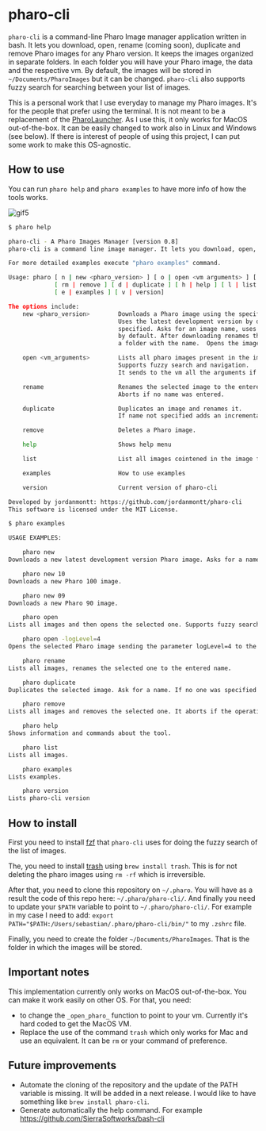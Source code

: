 # pharo-cli

`pharo-cli` is a command-line Pharo Image manager application written in bash. It lets you download, open, rename (coming soon), duplicate and remove Pharo images for any Pharo version. It keeps the images organized in separate folders. In each folder you will have your Pharo image, the data and the respective vm. By default, the images will be stored in `~/Documents/PharoImages` but it can be changed. `pharo-cli` also supports fuzzy search for searching between your list of images.

This is a personal work that I use everyday to manage my Pharo images. It's for the people that prefer using the terminal. It is not meant to be a replacement of the [PharoLauncher](https://github.com/pharo-project/pharo-launcher). As I use this, it only works for MacOS out-of-the-box. It can be easily changed to work also in Linux and Windows (see below). If there is interest of people of using this project, I can put some work to make this OS-agnostic.

## How to use

You can run `pharo help` and `pharo examples` to have more info of how the tools works.

![gif5](https://user-images.githubusercontent.com/33934979/226468018-d9387b97-4c0c-4997-a1e0-e0b417715c14.gif)

```bash
$ pharo help
```

```bash
pharo-cli - A Pharo Images Manager [version 0.8]
pharo-cli is a command line image manager. It lets you download, open, duplicate and remove pharo images from any version.

For more detailed examples execute "pharo examples" command.

Usage: pharo [ n | new <pharo_version> ] [ o | open <vm arguments> ] [ re | rename ]
             [ rm | remove ] [ d | duplicate ] [ h | help ] [ l | list ] 
             [ e | examples ] [ v | version]

The options include:
    new <pharo_version>        Downloads a Pharo image using the specified version.
                               Uses the latest development version by default if no version was
                               specified. Asks for an image name, uses the current date and hour
                               by default. After downloading renames the files and puts them into
                               a folder with the name.  Opens the image at the end.

    open <vm_arguments>        Lists all pharo images present in the images folder.
                               Supports fuzzy search and navigation.
                               It sends to the vm all the arguments if they were specified.

    rename                     Renames the selected image to the entered name.
                               Aborts if no name was entered.

    duplicate                  Duplicates an image and renames it.
                               If name not specified adds an incremental number at the end.

    remove                     Deletes a Pharo image.

    help                       Shows help menu

    list                       List all images cointened in the image folder

    examples                   How to use examples

    version                    Current version of pharo-cli

Developed by jordanmontt: https://github.com/jordanmontt/pharo-cli
This software is licensed under the MIT License.
```

```bash
$ pharo examples
```

```bash
USAGE EXAMPLES:

    pharo new
Downloads a new latest development version Pharo image. Asks for a name. If no name was specified uses the current date and time.

    pharo new 10
Downloads a new Pharo 100 image.

    pharo new 09
Downloads a new Pharo 90 image.

    pharo open
Lists all images and then opens the selected one. Supports fuzzy search.

    pharo open -logLevel=4 
Opens the selected Pharo image sending the parameter logLevel=4 to the vm.

    pharo rename
Lists all images, renames the selected one to the entered name.

    pharo duplicate
Duplicates the selected image. Ask for a name. If no one was specified adds an incremental number to the end.

    pharo remove
Lists all images and removes the selected one. It aborts if the operation was canceled.

    pharo help
Shows information and commands about the tool.

    pharo list
Lists all images.

    pharo examples
Lists examples.

    pharo version
Lists pharo-cli version
```

## How to install

First you need to install [fzf](https://github.com/junegunn/fzf) that `pharo-cli` uses for doing the fuzzy search of the list of images.

The, you need to install [trash](https://github.com/ali-rantakari/trash) using `brew install trash`. This is for not deleting the pharo images using `rm -rf` which is irreversible.

After that, you need to clone this repository on `~/.pharo`. You will have as a result the code of this repo here: `~/.pharo/pharo-cli/`. And finally you need to update your `$PATH` variable to point to `~/.pharo/pharo-cli/`. For example in my case I need to add: `export PATH="$PATH:/Users/sebastian/.pharo/pharo-cli/bin/"` to my `.zshrc` file.

Finally, you need to create the folder `~/Documents/PharoImages`. That is the folder in which the images will be stored.

## Important notes

This implementation currently only works on MacOS out-of-the-box. You can make it work easily on other OS. For that, you need:

- to change the `_open_pharo_` function to point to your vm. Currently it's hard coded to get the MacOS VM.
- Replace the use of the command `trash` which only works for Mac and use an equivalent. It can be `rm` or your command of preference.

## Future improvements

- Automate the cloning of the repository and the update of the PATH variable is missing. It will be added in a next release. I would like to have something like `brew install pharo-cli`.
- Generate automatically the help command. For example https://github.com/SierraSoftworks/bash-cli
